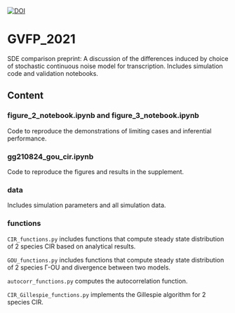 [![DOI](https://zenodo.org/badge/DOI/10.5281/zenodo.6361041.svg)](https://doi.org/10.5281/zenodo.6361041)

# GVFP_2021
SDE comparison preprint: A discussion of the differences induced by choice of stochastic continuous noise model for transcription. Includes simulation code and validation notebooks.


## Content

### figure_2_notebook.ipynb and figure_3_notebook.ipynb
Code to reproduce the demonstrations of limiting cases and inferential performance.

### gg210824_gou_cir.ipynb
Code to reproduce the figures and results in the supplement. 

### data
Includes simulation parameters and all simulation data.

### functions
``CIR_functions.py`` includes functions that compute steady state distribution of 2 species CIR based on analytical results.

``GOU_functions.py`` includes functions that compute steady state distribution of 2 species Γ-OU and divergence between two models.

``autocorr_functions.py`` computes the autocorrelation function.

``CIR_Gillespie_functions.py`` implements the Gillespie algorithm for 2 species CIR.

